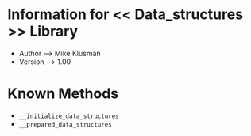 # Information for << Data_structures >> Library

* Author --> Mike Klusman
* Version --> 1.00

# Known Methods

* `__initialize_data_structures`
* `__prepared_data_structures`

